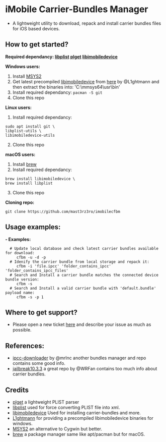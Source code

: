 # iMobile Carrier-Bundles Manager
* A lightweight utility to download, repack and install carrier bundles files for iOS based devices.

## How to get started?
**Required dependancy: [libplist](https://github.com/libimobiledevice/libplist) [plget](https://github.com/kallewoof/plget) [libimobiledevice](https://github.com/libimobiledevice/libimobiledevice)**

**Windows users:**
1. Install [MSYS2](https://www.msys2.org)
2. Get latest precompiled [libimobiledevice](https://github.com/libimobiledevice/libimobiledevice/releases) from [here](https://github.com/L1ghtmann/libimobiledevice/releases) by @L1ghtmann and then extract the binaries into: 'C:\mmsys64\usr\bin'
3. Install required dependancy: `pacman -S git`
4. Clone this repo

**Linux users:**
1. Install required dependancy:
```shell
sudo apt install git \
libplist-utils \
libimobiledevice-utils
```
2. Clone this repo

**macOS users:**
1. Install [brew](https://brew.sh)
2. Install required dependancy:
```shell
brew install libimobiledevice \
brew install libplist
```
3. Clone this repo

**Cloning repo:**
```shell
git clone https://github.com/mast3rz3ro/imobilecfbm
```

## Usage examples:
**- Examples:**
```shell
  # Update local database and check latest carrier bundles available for download:
     cfbm -u -d -p
  # Idenify the carrier bundle from local storage and repack it:
     cfbm -i 'file.ipcc' 'folder_contains_ipcc' 'folder_contains_ipcc_files'
  # Search and Install a carrier bundle matches the connected device bundle version:
     cfbm -s
  # Search and Install a valid carrier bundle with 'default.bundle' payload name:
     cfbm -s -p 1
```

## Where to get support?
* Please open a new ticket [here](https://github.com/mast3rz3ro/imobilecfbm/issues) and describe your issue as much as possible.

## References:
* [ipcc-downloader](https://github.com/mrlnc/ipcc-downloader) by @mrlnc another bundles manager and repo contains some good info.
* [jailbreak10.3.3](https://github.com/WRFan/jailbreak10.3.3) a great repo by @WRFan contains too much info about carrier bundles.

## Credits
* [plget](https://github.com/kallewoof/plget) a lightweight PLIST parser
* [libplist](https://github.com/libimobiledevice/libplist) used for force converting PLIST file into xml.
* [libimobiledevice](https://github.com/libimobiledevice/libimobiledevice) Used for installing carrier-bundles and more.
* [L1ghtmann](https://github.com/L1ghtmann/libimobiledevice) for providing a precompiled libimobiledevice binaries for windows.
* [MSYS2](https://www.msys2.org) an alternative to Cygwin but better.
* [brew](https://brew.sh) a package manager same like apt/pacman but for macOS.